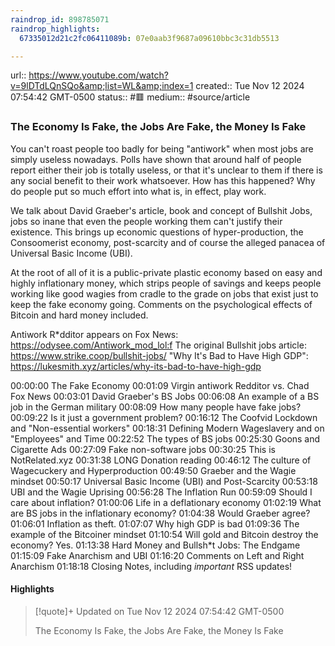 ```yaml
---
raindrop_id: 898785071
raindrop_highlights:
  67335012d21c2fc06411089b: 07e0aab3f9687a09610bbc3c31db5513

---
```


url:: https://www.youtube.com/watch?v=9lDTdLQnSQo&amp;list=WL&amp;index=1
created:: Tue Nov 12 2024 07:54:42 GMT-0500
status:: #🟥
medium:: #source/article


### The Economy Is Fake, the Jobs Are Fake, the Money Is Fake

You can&#39;t roast people too badly for being &quot;antiwork&quot; when most jobs are simply useless nowadays. Polls have shown that around half of people report either their job is totally useless, or that it&#39;s unclear to them if there is any social benefit to their work whatsoever. How has this happened? Why do people put so much effort into what is, in effect, play work.

 We talk about David Graeber&#39;s article, book and concept of Bullshit Jobs, jobs so inane that even the people working them can&#39;t justify their existence. This brings up economic questions of hyper-production, the Consoomerist economy, post-scarcity and of course the alleged panacea of Universal Basic Income (UBI).

 At the root of all of it is a public-private plastic economy based on easy and highly inflationary money, which strips people of savings and keeps people working like good wagies from cradle to the grade on jobs that exist just to keep the fake economy going. Comments on the psychological effects of Bitcoin and hard money included.

 Antiwork R*dditor appears on Fox News: https://odysee.com/Antiwork_mod_lol:f The original Bullshit jobs article: https://www.strike.coop/bullshit-jobs/ &quot;Why It&#39;s Bad to Have High GDP&quot;: https://lukesmith.xyz/articles/why-its-bad-to-have-high-gdp

00:00:00 The Fake Economy
00:01:09 Virgin antiwork Redditor vs. Chad Fox News
00:03:01 David Graeber&#39;s BS Jobs 00:06:08 An example of a BS job in the German military
00:08:09 How many people have fake jobs?
00:09:22 Is it just a government problem?
00:16:12 The Coofvid Lockdown and &quot;Non-essential workers&quot;
00:18:31 Defining Modern Wageslavery and on &quot;Employees&quot; and Time
00:22:52 The types of BS jobs
00:25:30 Goons and Cigarette Ads
00:27:09 Fake non-software jobs
00:30:25 This is NotRelated.xyz
00:31:38 LONG Donation reading
00:46:12 The culture of Wagecuckery and Hyperproduction
00:49:50 Graeber and the Wagie mindset
00:50:17 Universal Basic Income (UBI) and Post-Scarcity
00:53:18 UBI and the Wagie Uprising
00:56:28 The Inflation Run
00:59:09 Should I care about inflation?
01:00:06 Life in a deflationary economy
01:02:19 What are BS jobs in the inflationary economy?
01:04:38 Would Graeber agree?
01:06:01 Inflation as theft.
01:07:07 Why high GDP is bad
01:09:36 The example of the Bitcoiner mindset
01:10:54 Will gold and Bitcoin destroy the economy? Yes.
01:13:38 Hard Money and Bullsh*t Jobs: The Endgame
01:15:09 Fake Anarchism and UBI
01:16:20 Comments on Left and Right Anarchism
01:18:18 Closing Notes, including *important* RSS updates!

#### Highlights

> [!quote]+ Updated on Tue Nov 12 2024 07:54:42 GMT-0500
>
> The Economy Is Fake, the Jobs Are Fake, the Money Is Fake
